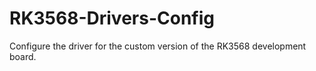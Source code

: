 # RK3568-Drivers-Config
Configure the driver for the custom version of the RK3568 development board.
